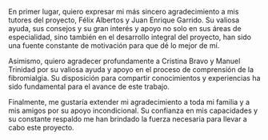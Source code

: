 En primer lugar, quiero expresar mi más sincero agradecimiento a mis tutores del proyecto, Félix Albertos y Juan Enrique Garrido. Su valiosa ayuda, sus consejos y su gran interés y apoyo no solo en sus áreas de especialidad, sino también en el desarrollo integral del proyecto, han sido una fuente constante de motivación para que dé lo mejor de mí.

Asimismo, quiero agradecer profundamente a Cristina Bravo y Manuel Trinidad por su valiosa ayuda y apoyo en el proceso de comprensión de la fibromialgia. Su disposición para compartir conocimientos y experiencias ha sido fundamental para el avance de este trabajo.

Finalmente, me gustaría extender mi agradecimiento a toda mi familia y a mis amigos por su apoyo incondicional. Su confianza en mis capacidades y su constante respaldo me han brindado la fuerza necesaria para llevar a cabo este proyecto.
